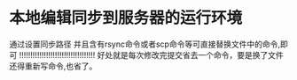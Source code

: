 本地编辑同步到服务器的运行环境
=============================
通过设置同步路径
并且含有rsync命令或者scp命令等可直接替换文件中的命令,即可
!!!!!!!!!!!!!!!!!!!!!!!!!!!!!!!!!!
好处就是每次修改完提交省去一个命令，要是换了文件还得重新写命令,也省了。

